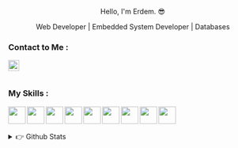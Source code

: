 <p align="center">
 Hello, I'm Erdem. 😎
</p>

<p align="center">
 Web Developer | Embedded System Developer | Databases
</p>


### Contact to Me :

[<img  width="22" src="https://unpkg.com/simple-icons@v4/icons/gmail.svg" align="left" />][gmail]

<br />
<br />

### My Skills :

<img align="left"  src="https://cdn.jsdelivr.net/gh/devicons/devicon/icons/javascript/javascript-original.svg" width="35" height="35" />
<img align="left"  src="https://cdn.jsdelivr.net/gh/devicons/devicon/icons/nodejs/nodejs-original-wordmark.svg" width="35" height="35" />
<img align="left"  src="https://cdn.jsdelivr.net/gh/devicons/devicon/icons/php/php-original.svg" width="35" height="35" />
<img align="left"  src="https://cdn.jsdelivr.net/gh/devicons/devicon/icons/html5/html5-original-wordmark.svg" width="35" height="35" />
<img align="left"  src="https://cdn.jsdelivr.net/gh/devicons/devicon/icons/css3/css3-original-wordmark.svg" width="35" height="35" />
<img align="left"  src="https://cdn.jsdelivr.net/gh/devicons/devicon/icons/lua/lua-original-wordmark.svg" width="35" height="35" />
<img align="left"  src="https://cdn.jsdelivr.net/gh/devicons/devicon/icons/mysql/mysql-original-wordmark.svg" width="35" height="35" />
<img align="left"  src="https://cdn.jsdelivr.net/gh/devicons/devicon/icons/mongodb/mongodb-original-wordmark.svg" width="35" height="35" />
<img align="left"  src="https://cdn.jsdelivr.net/gh/devicons/devicon/icons/c/c-original.svg" width="35" height="35" />
<br />
<br />
<br />

<details>
<summary> 👉 Github Stats</summary>
<img src="https://github-readme-stats.vercel.app/api?username=virtuehub&theme=radical" >
</details>

[gmail]: mailto:virtuengineer@hotmail.com
